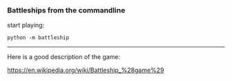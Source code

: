 ### Battleships from the commandline

start playing:  
```
python -m battleship
```

---
Here is a good description of the game:

https://en.wikipedia.org/wiki/Battleship_%28game%29


